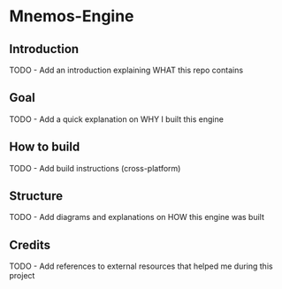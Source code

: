 # Mnemos-Engine

## Introduction
TODO - Add an introduction explaining WHAT this repo contains

## Goal
TODO - Add a quick explanation on WHY I built this engine

## How to build
TODO - Add build instructions (cross-platform)

## Structure
TODO - Add diagrams and explanations on HOW this engine was built

## Credits
TODO - Add references to external resources that helped me during this project